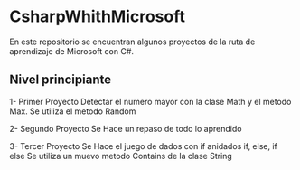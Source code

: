 # CsharpWhithMicrosoft
En este repositorio se encuentran algunos proyectos de la ruta de aprendizaje de Microsoft con C#.
## Nivel principiante

1- Primer Proyecto
Detectar el numero mayor con la clase Math y el metodo Max.
Se utiliza el metodo Random

2- Segundo Proyecto
Se Hace un repaso de todo lo aprendido

3- Tercer Proyecto
Se Hace el juego de dados con if anidados if, else, if else
Se utiliza un muevo metodo Contains de la clase String
